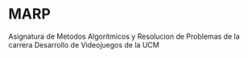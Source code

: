 # MARP
Asignatura de Metodos Algoritmicos y Resolucion de Problemas de la carrera Desarrollo de Videojuegos de la UCM
